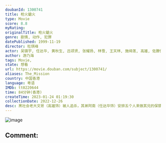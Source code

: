```yaml
---
doubanId: 1300741
title: 枪火鎗火
type: Movie
score: 8.8
myRating: 
originalTitle: 枪火鎗火
genre: 剧情, 动作, 犯罪
datePublished: 1999-11-19
director: 杜琪峰
actor: 吴镇宇, 任达华, 黄秋生, 吕颂贤, 张耀扬, 林雪, 王天林, 施绮莲, 高雄, 佐滕佳次, 张志平, 邱万城, 黄华和, 肖俊峰, 郑家生, 艾威, 罗永昌, 钱江汉, 陆文卫
author: 游乃海
tags: Movie, 
state: 想看
url: https://movie.douban.com/subject/1300741/
aliases: The_Mission
country: 中国香港
language: 粤语
IMDb: tt0220644
time: 84分钟(香港)
createTime: 2023-01-24 01:19:30
collectionDate: 2022-12-26
desc: 黑社会老大文哥（高雄饰）被人追杀，其弟阿南（任达华饰）安排五个人来做其兄的保镖，并命令他们查出暗杀文哥的幕后人物。这五人分别是阿鬼（黄秋生饰）、阿来（吴镇宇饰）、阿Mike（张耀扬饰）、阿信...
---
```


![image](p1538646661.jpg)

Comment: 
---

